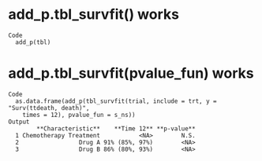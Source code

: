 # add_p.tbl_survfit() works

    Code
      add_p(tbl)

# add_p.tbl_survfit(pvalue_fun) works

    Code
      as.data.frame(add_p(tbl_survfit(trial, include = trt, y = "Surv(ttdeath, death)",
        times = 12), pvalue_fun = s_ns))
    Output
            **Characteristic**    **Time 12** **p-value**
      1 Chemotherapy Treatment           <NA>        N.S.
      2                 Drug A 91% (85%, 97%)        <NA>
      3                 Drug B 86% (80%, 93%)        <NA>


